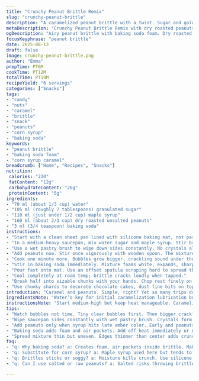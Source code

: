 ```yaml
---
title: "Crunchy Peanut Brittle Remix"
slug: "crunchy-peanut-brittle"
description: "A caramelized peanut brittle with a twist. Sugar and golden syrup cooked till deep amber, where aromas shift from sweet to toasted notes. Peanuts toasted dry replace roasted for a nuttier punch. Baking soda introduced at the last second creates air pockets for light, crackly texture. Maple syrup swapped for corn syrup, a different sweetness layered in. No eggs, dairy, nor gluten. The sheet pan lined with silicone mat, not parchment, to avoid sticking on humid days. Offers bursts of sugary crunch with nutty undertones. Adjust heat based on bubbly sounds and color changes, never by time alone. Break brittle carefully to get varied piece textures—some chunky, some ground fine—for decorating desserts or munching straight up."
metaDescription: "Crunchy Peanut Brittle Remix with dry roasted peanuts baking soda foam technique maple syrup swap corn syrup yields airy texture and varied crunch."
ogDescription: "Airy peanut brittle with baking soda foam. Dry roasted nuts, maple replaced by corn syrup. Watch bubbles and color for crackly, crunchy texture."
focusKeyphrase: "peanut brittle"
date: 2025-08-13
draft: false
image: crunchy-peanut-brittle.png
author: "Emma"
prepTime: PT6M
cookTime: PT12M
totalTime: PT18M
recipeYield: "6 servings"
categories: ["Snacks"]
tags:
- "candy"
- "nuts"
- "caramel"
- "brittle"
- "snack"
- "peanuts"
- "corn syrup"
- "baking soda"
keywords:
- "peanut brittle"
- "baking soda foam"
- "corn syrup caramel"
breadcrumb: ["Home", "Recipes", "Snacks"]
nutrition: 
 calories: "220"
 fatContent: "12g"
 carbohydrateContent: "26g"
 proteinContent: "5g"
ingredients:
- "70 ml (about 1/3 cup) water"
- "105 ml (roughly 7 tablespoons) granulated sugar"
- "110 ml (just under 1/2 cup) maple syrup"
- "160 ml (about 2/3 cup) dry roasted unsalted peanuts"
- "3 ml (3/4 teaspoon) baking soda"
instructions:
- "Start with a clean sheet pan lined with silicone baking mat, not parchment for better release. Set aside."
- "In a medium-heavy saucepan, mix water sugar and maple syrup. Stir briefly just to combine, then stop. Bring to medium-high heat, swirling pan occasionally. Watch closely. Tiny bubbles start around edges, clear at first."
- "Use a wet pastry brush to wipe down sides constantly. No crystals allowed to form; otherwise, the brittle turns gritty. Heat shifts from clear to pale amber; that’s key—late amber before burning. The smell deepens, hints of caramel toast but not sharp burnt sugar."
- "Add peanuts now. Stir once vigorously with wooden spoon. The mixture thickens fast, peanuts coated bright and glossy."
- "Cook one minute more. Bubbles grow bigger, crackling sound under the pan faint but steady. Take off heat quickly."
- "Stir in baking soda immediately. Mixture foams white, expands, sharp change in texture noticeable."
- "Pour fast onto mat. Use an offset spatula scraping hard to spread thin but uneven, edges thinner than center—this creates texture contrast."
- "Cool completely at room temp; brittle cracks loudly when tapped."
- "Break half into sizable chunks with your hands. Chop rest finely on wooden board with chef’s knife, wide blade rocking gently to avoid shattering glass-fine dust."
- "Use chunky shards to decorate chocolate cakes, dust fine bits on top or mix into ice cream. Store brittle airtight; moisture ruins crunch."
introduction: "Caramel and peanuts. Simple, right? Yet so many trips down brittle lane taught me a few truths. Sugar can betray you—grainy crystals ruin the day, burnt sugar smokes kitchen, or worse sticky patches that never set. Swapping corn syrup for maple syrup isn’t just a swap; it’s a flavor shift, deeper, woodsy background notes that pop unexpectedly when you crack the final candy. Dry roasted peanuts over salted ones avoid salt sabotaging sweet notes. Baking soda foaming creates air and light pockets, a technique I never skip now. Parchment? No. Silicone mats win every time, especially when air humidity wants to ruin all your crunchy efforts. Timing here? Forget minutes. Watch bubbles change, listen to crackling bubbling, smell caramelize. That’s the call for lifting off heat. Quick spread, or brittle sets with hard-to-break edges. Crunch control through variable chunk sizes, for texture narratives on top of other desserts or just yum on their own. Experiment, get messy. Candy making’s a practice, a dance with heat and sugar’s magical chemistry."
ingredientsNote: "Water’s key for initial caramelization lubrication but minimal—too much and the crystal control goes awry. Sugar type? Granulated preferred for even melting; coarse sugar struggles dissolving fast. Maple syrup swapped for corn syrup here—if unavailable, use honey but watch for faster browning. Dry roasted peanuts internal oils pop differently than raw or salted; salt excess kills brittle sweet balance and caramel flavor. Baking soda amount crucial; too much flattens texture, too little no aeration effect, brittle too dense. Silicone mat recommended over parchment; parchment can encourage sticking under humid conditions. A small pastry brush in water reserved for wiping sugar crystal formation is a little labor but saves untold grainy failures. Peppers, cinnamon, or sea salt sprinkle twists can be introduced at last step before cooling for flavor experimentation."
instructionsNote: "Start medium-high but keep heat manageable. Caramelization stages visible and audible. Early bubbles small and clear, sugar melted sunken. Wipe sides with wet brush nonstop, or risk sugar crystallizing on pot walls, ruin candy texture with gritty shards. Watch color shift like liquid amber. Smell changes—a toasty smell heralds readiness. Add peanuts only once sugar syrup reaches late amber color; early addition risks peanuts soggy, late addition leads to burnt nuts. After peanuts in, stir only for a minute. Off heat, immediate baking soda addition creates foam—don’t skip this or brittle feels too heavy, dull texture. Pour onto mat ASAP before foam collapses. Spread fast but not too thin; edges thinner than center add crunch variation. Cool on countertop without disturbing; refrigeration adds moisture problems and softens brittle. Break pieces strategically—chunky bits for crunch, small crystals to dust. Store in sealed containers away from moisture. If brittle sticks, warm gently to reset texture gently, avoiding full reheat collapse. Practical tricks: use heavy-bottom pan for even heat, wooden spoon avoids scratching and resists overheating, avoid stirring sugar syrup during cooking to prevent crystallization."
tips:
- "Watch bubbles not time. Tiny clear bubbles first. Then bigger crackle bubbles. That’s your signal for heat changes. Trust smell changes too caramel not burnt sugar aroma tells when to move fast."
- "Wipe saucepan sides constantly with wet pastry brush. Crystals form quick and turn brittle gritty grainy. Don’t skip this or get that rough brittle texture you hate. Small task prevents big fail."
- "Add peanuts only when syrup hits late amber color. Early and peanuts soggy. Late and nuts burn bitter. Timing is key. Stir vigorously once so peanuts coat evenly but don’t overmix or mash."
- "Baking soda adds foam and air pockets. Add off heat immediately or no lift, dense brittle. Foam collapses fast so pour quickly onto silicone mat avoid parchment here humid days cause sticking."
- "Spread mixture thin but uneven. Edges thinner than center adds crunch contrast. Cooling on room temp, no fridge. Refrigeration adds moisture ruins crunch. Break brittle into chunks and dust fine pieces for texture variety."
faq:
- "q: Why baking soda? a: Creates foam, air pockets inside brittle. Makes texture lighter, crackly. Add off heat right away or no effect. Too much flattens texture, too little dense candy."
- "q: Substitute for corn syrup? a: Maple syrup used here but tends to brown faster. Honey can work but watch closely for burning. Each swap changes sugar chemistry and cooking time slightly."
- "q: Brittles sticks or soggy? a: Moisture kills crunch. Use silicone mat not parchment, especially in humid conditions. Store airtight. Warm brittle gently if sticky but don’t reheat hard or lose foam texture."
- "q: Can I use salted or raw peanuts? a: Salted risks throwing brittle balance salty-sweet. Raw lacks toasted nutty flavor and oil release changes caramel flavor. Dry roasted best for consistent results and crunch."

---
```

